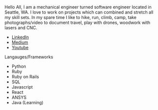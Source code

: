 Hello All,
I am a mechanical engineer turned software engineer located in Seattle, WA. I love to work on projects which can combined and stretch all my skill sets. In my spare time I like to hike, run, climb, camp, take photographs/video to document travel, play with drones, woodwork with lasers and CNC.

- [LinkedIn](https://www.linkedin.com/in/mathewpwheatley)
- [Medium](https://medium.com/@mathew.p.wheatley)
- [Youtube](https://www.youtube.com/channel/UCW4FrSWl9kSf0BFRw2GLMhQ)

Langauges/Frameworks
- Python
- Ruby
- Ruby on Rails
- SQL
- Javascript
- React
- ANSYS
- Java (Learning)
